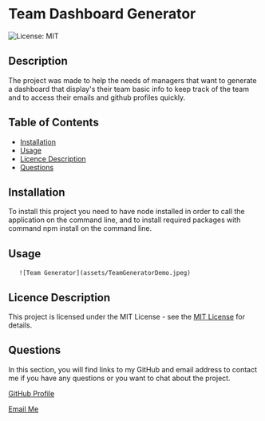 # Team Dashboard  Generator
![License: MIT](https://img.shields.io/badge/License-MIT-yellow.svg)

## Description
The project was made to help the needs of managers that want to generate a dashboard that display's their team basic info to keep track of the team and to access their emails and github profiles quickly.

## Table of Contents
- [Installation](#installation)
- [Usage](#usage)
- [Licence Description](#licence-description) 
- [Questions](#questions)

## Installation
To install this project you need to have node installed in order to call the application on the command line, and to install required packages with command npm install on the command line.

## Usage 

       
       ![Team Generator](assets/TeamGeneratorDemo.jpeg)


## Licence Description
This project is licensed under the MIT License - see the [MIT License](https://opensource.org/licenses/MIT) for details.

## Questions
In this section, you will find links to my GitHub and email address to contact me if you have any questions or you want to chat about the project.

[GitHub Profile](https://github.com/Aleks-Ianu)

[Email Me](mailto:ianu.aleks@gmail.com)
